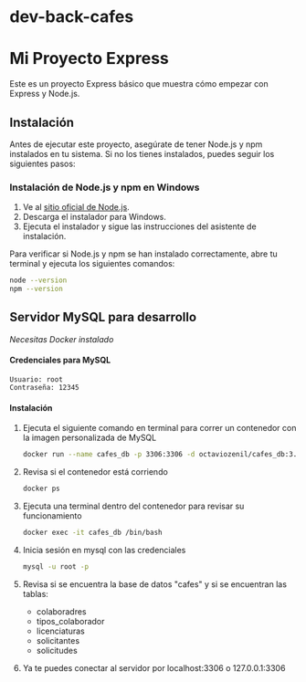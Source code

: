 # dev-back-cafes

# Mi Proyecto Express

Este es un proyecto Express básico que muestra cómo empezar con Express y Node.js.

## Instalación

Antes de ejecutar este proyecto, asegúrate de tener Node.js y npm instalados en tu sistema. Si no los tienes instalados, puedes seguir los siguientes pasos:

### Instalación de Node.js y npm en Windows

1. Ve al [sitio oficial de Node.js](https://nodejs.org/).
2. Descarga el instalador para Windows.
3. Ejecuta el instalador y sigue las instrucciones del asistente de instalación.

Para verificar si Node.js y npm se han instalado correctamente, abre tu terminal y ejecuta los siguientes comandos:

```bash
node --version
npm --version
```

## Servidor MySQL para desarrollo

*Necesitas Docker instalado*
#### Credenciales para MySQL
    Usuario: root
    Contraseña: 12345

#### Instalación
1. Ejecuta el siguiente comando en terminal para correr un contenedor con la imagen personalizada de MySQL
    ```bash 
    docker run --name cafes_db -p 3306:3306 -d octaviozenil/cafes_db:3.0
    ```
2. Revisa si el contenedor está corriendo
    ```bash
    docker ps
    ```
3. Ejecuta una terminal dentro del contenedor para revisar su funcionamiento
    ```bash
   docker exec -it cafes_db /bin/bash
    ```
4. Inicia sesión en mysql con las credenciales
    ```bash
    mysql -u root -p
    ```
5. Revisa si se encuentra la base de datos "cafes" y si se encuentran las tablas:
    - colaboradres
    - tipos_colaborador
    - licenciaturas
    - solicitantes
    - solicitudes

6. Ya te puedes conectar al servidor por localhost:3306 o 127.0.0.1:3306